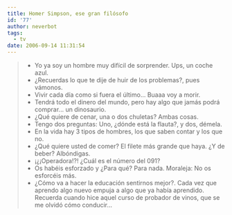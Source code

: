 ```yaml
---
title: Homer Simpson, ese gran filósofo
id: '77'
author: neverbot
tags:
  - tv
date: 2006-09-14 11:31:54
---
```


> * Yo ya soy un hombre muy difícil de sorprender. Ups, un coche azul.
> * ¿Recuerdas lo que te dije de huir de los problemas?, pues vámonos.
> * Vivir cada día como si fuera el último... Buaaa voy a morir.
> * Tendrá todo el dinero del mundo, pero hay algo que jamás podrá comprar... un dinosaurio.
> * ¿Qué quiere de cenar, una o dos chuletas? Ambas cosas.
> * Tengo dos preguntas: Uno, ¿dónde está la flauta?, y dos, démela.
> * En la vida hay 3 tipos de hombres, los que saben contar y los que no.
> * ¿Qué quiere usted de comer? El filete más grande que haya. ¿Y de beber? Albóndigas.
> * ¡¿¡Operadora!?! ¿Cuál es el número del 091?
> * Os habéis esforzado y ¿Para qué? Para nada. Moraleja: No os esforcéis más.
> * ¿Cómo va a hacer la educación sentirnos mejor?. Cada vez que aprendo algo nuevo empuja a algo que ya había aprendido. Recuerda cuando hice aquel curso de probador de vinos, que se me olvidó cómo conducir...
